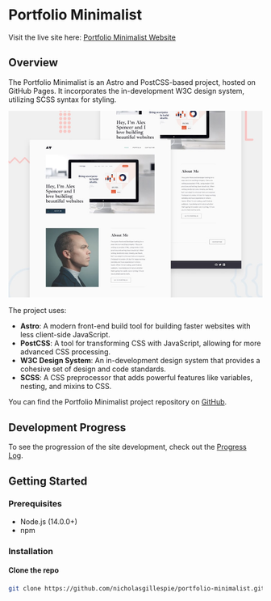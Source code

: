# Portfolio Minimalist

Visit the live site here: [Portfolio Minimalist Website](https://nicholasgillespie.github.io/portfolio-minimalist/)

## Overview

The Portfolio Minimalist is an Astro and PostCSS-based project, hosted on GitHub Pages. It incorporates the in-development W3C design system, utilizing SCSS syntax for styling.

[![Screenshot of the Portfolio Minimalist project](./docs/design/preview.jpg)](https://nicholasgillespie.github.io/portfolio-minimalist/)

The project uses:

- **Astro**: A modern front-end build tool for building faster websites with less client-side JavaScript.
- **PostCSS**: A tool for transforming CSS with JavaScript, allowing for more advanced CSS processing.
- **W3C Design System**: An in-development design system that provides a cohesive set of design and code standards.
- **SCSS**: A CSS preprocessor that adds powerful features like variables, nesting, and mixins to CSS.

You can find the Portfolio Minimalist project repository on [GitHub](https://github.com/nicholasgillespie/portfolio-minimalist).

## Development Progress

To see the progression of the site development, check out the [Progress Log](./docs/project/progress_log.md).

## Getting Started

### Prerequisites

- Node.js (14.0.0+)
- npm

### Installation

#### Clone the repo

```bash
git clone https://github.com/nicholasgillespie/portfolio-minimalist.git
```
